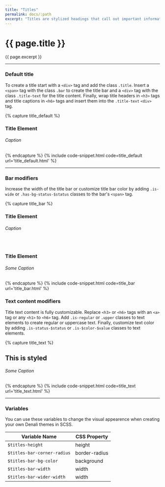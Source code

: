 ```yaml
---
title: "Titles"
permalink: docs/:path
excerpt: "Titles are stylized headings that call out important information or data. They are comprised of a title bar, headline, and caption. Title text styles and color can be customized."
---
```


# {{ page.title }}

{{ page.excerpt }}

---

### Default title

To create a title start with a `<div>` tag and add the class `.title`. Insert a `<span>` tag with the class `.bar` to create the title bar and a `<div>` tag with the class `.title-text` for the title content. Finally, wrap title headers in `<h3>` tags and title captions in `<h6>` tags and insert them into the `.title-text` `<div>` tag.

{% capture title_default %}

<div class="title">
<span class="bar"></span>
<div class="title-text">
<h3>Title Element</h3>
<h6>Caption</h6>
</div>
</div>
 {% endcapture %}
{% include code-snippet.html code=title_default url='title_default.html' %}

---

### Bar modifiers

Increase the width of the title bar or customize title bar color by adding `.is-wide` or `.has-bg-status-$status` classes to the bar&#39;s `<span>` tag.

{% capture title_bar %}

<div class="title">
<span class="bar is-wide"></span>
<div class="title-text">
<h3>Title Element</h3>
<h6>Caption</h6>
</div>
</div>
<br>
<div class="title">
<span class="bar has-bg-status-success"></span>
<div class="title-text">
<h3>Title Element</h3>
<h6>Some Caption</h6>
</div>
</div>
 {% endcapture %}
{% include code-snippet.html code=title_bar url='title_bar.html' %}

### Text content modifiers

Title text content is fully customizable. Replace `<h3>` or `<h6>` tags with an `<a>` tag or any `<h1>` to `<h6>` tag. Add `.is-regular` or `.upper` classes to text elements to create regular or uppercase text. Finally, customize text color by adding `.is-status-$status` or `.is-$color-$value` classes to text elements.

{% capture title_text %}

<div class="title">
<span class="bar"></span>
<div class="title-text">
<h2 class="is-regular is-status-success">This is styled</h2>
<h6 class="upper is-grey-600">Some Caption</h6>
</div>
</div>
 {% endcapture %}
{% include code-snippet.html code=title_text url='title_text.html' %}

---

### Variables

You can use these variables to change the visual appearence when creating your own Denali themes in SCSS.

| Variable Name               | CSS Property  |
| --------------------------- | ------------- |
| `$titles-height`            | height        |
| `$titles-bar-corner-radius` | border-radius |
| `$titles-bar-bg-color`      | background    |
| `$titles-bar-width`         | width         |
| `$titles-bar-wider-width`   | width         |
